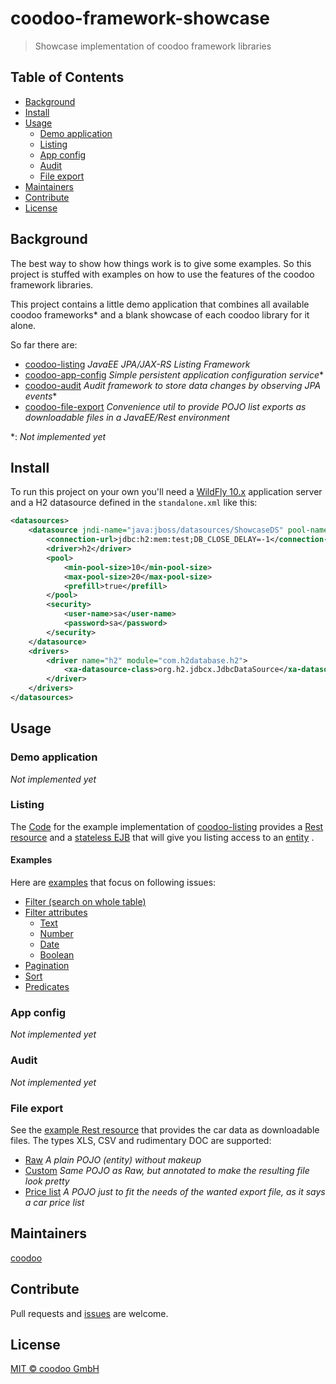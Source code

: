 # coodoo-framework-showcase

> Showcase implementation of coodoo framework libraries

## Table of Contents

- [Background](#background)
- [Install](#install)
- [Usage](#usage)
  - [Demo application](#demo-application)
  - [Listing](#listing)
  - [App config](#app-config)
  - [Audit](#audit)
  - [File export](#file-export)
- [Maintainers](#maintainers)
- [Contribute](#contribute)
- [License](#license)

## Background

The best way to show how things work is to give some examples. So this project is stuffed with examples on how to use the features of the coodoo framework libraries.

This project contains a little demo application that combines all available coodoo frameworks* and a blank showcase of each coodoo library for it alone. 

So far there are:
- [coodoo-listing](https://github.com/coodoo-io/coodoo-listing) *JavaEE JPA/JAX-RS Listing Framework*
- [coodoo-app-config](https://github.com/coodoo-io/coodoo-app-config) *Simple persistent application configuration service**
- [coodoo-audit](https://github.com/coodoo-io/coodoo-audit) *Audit framework to store data changes by observing JPA events**
- [coodoo-file-export](https://github.com/coodoo-io/coodoo-file-export) *Convenience util to provide POJO list exports as downloadable files in a JavaEE/Rest environment*


*: *Not implemented yet*


## Install

To run this project on your own you'll need a [WildFly 10.x](http://wildfly.org/downloads/) application server and a H2 datasource defined in the `standalone.xml` like this:

```xml
<datasources>
    <datasource jndi-name="java:jboss/datasources/ShowcaseDS" pool-name="ShowcaseDS">
        <connection-url>jdbc:h2:mem:test;DB_CLOSE_DELAY=-1</connection-url>
        <driver>h2</driver>
        <pool>
            <min-pool-size>10</min-pool-size>
            <max-pool-size>20</max-pool-size>
            <prefill>true</prefill>
        </pool>
        <security>
            <user-name>sa</user-name>
            <password>sa</password>
        </security>
    </datasource>
    <drivers>
        <driver name="h2" module="com.h2database.h2">
            <xa-datasource-class>org.h2.jdbcx.JdbcDataSource</xa-datasource-class>
        </driver>
    </drivers>
</datasources>
```

## Usage

### Demo application

*Not implemented yet*

### Listing

The
[Code](https://github.com/coodoo-io/coodoo-framework-showcase/tree/master/src/main/java/io/coodoo/framework/showcase/listing)
for the example implementation of
[coodoo-listing](https://github.com/coodoo-io/coodoo-listing)
provides a 
[Rest resource](./src/main/java/io/coodoo/framework/showcase/listing/boundary/ListingResource.java)
and a 
[stateless EJB](./src/main/java/io/coodoo/framework/showcase/listing/boundary/ListingService.java)
that will give you listing access to an 
[entity](./src/main/java/io/coodoo/framework/showcase/listing/entity/Car.java)
.

#### Examples

Here are
[examples](https://github.com/coodoo-io/coodoo-framework-showcase/tree/master/src/main/java/io/coodoo/framework/showcase/listing/boundary/examples)
that focus on following issues:

- [Filter (search on whole table)](./src/main/java/io/coodoo/framework/showcase/listing/boundary/examples/ListingFilterService.java)
- [Filter attributes](./src/main/java/io/coodoo/framework/showcase/listing/boundary/examples/ListingFilterAttributesService.java)
  - [Text](./src/main/java/io/coodoo/framework/showcase/listing/boundary/examples/types/ListingFilterTextService.java)
  - [Number](./src/main/java/io/coodoo/framework/showcase/listing/boundary/examples/types/ListingFilterNumberService.java)
  - [Date](./src/main/java/io/coodoo/framework/showcase/listing/boundary/examples/types/ListingFilterDateService.java)
  - [Boolean](./src/main/java/io/coodoo/framework/showcase/listing/boundary/examples/types/ListingFilterBooleanService.java)
- [Pagination](./src/main/java/io/coodoo/framework/showcase/listing/boundary/examples/ListingPaginationService.java)
- [Sort](./src/main/java/io/coodoo/framework/showcase/listing/boundary/examples/ListingSortService.java)
- [Predicates](./src/main/java/io/coodoo/framework/showcase/listing/boundary/examples/ListingPredicateService.java)


### App config

*Not implemented yet*

### Audit

*Not implemented yet*

### File export

See the 
[example Rest resource](./src/main/java/io/coodoo/framework/showcase/fileexport/boundary/FileExportResource.java)
that provides the car data as downloadable files. The types XLS, CSV and rudimentary DOC are supported:
- [Raw](./src/main/java/io/coodoo/framework/showcase/fileexport/entity/RawCar.java) *A plain POJO (entity) without makeup*
- [Custom](./src/main/java/io/coodoo/framework/showcase/fileexport/entity/CustomCar.java) *Same POJO as Raw, but annotated to make the resulting file look pretty*
- [Price list](./src/main/java/io/coodoo/framework/showcase/fileexport/boundary/CarPricelistPojo.java) *A POJO just to fit the needs of the wanted export file, as it says a car price list*

## Maintainers

[coodoo](https://github.com/orgs/coodoo-io/people)

## Contribute

Pull requests and [issues](https://github.com/coodoo-io/coodoo-framework-showcase/issues) are welcome.

## License

[MIT © coodoo GmbH](./LICENSE)
